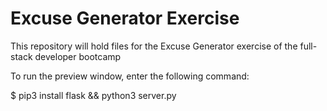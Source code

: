 # Excuse Generator Exercise
This repository will hold files for the Excuse Generator exercise of the full-stack developer bootcamp

To run the preview window, enter the following command:

$ pip3 install flask && python3 server.py